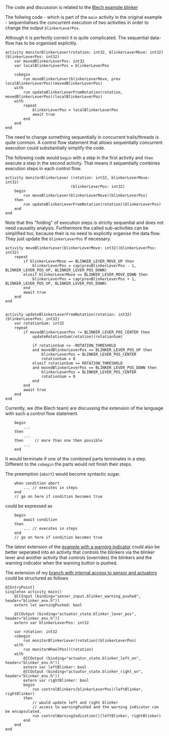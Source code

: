 The code and discussion is related to the [Blech example blinker](https://github.com/frameworklabs/blinker)

The follwing code - which is part of the `main` activity in the original example - sequentialises the concurrent execution of two activities in order to change the output `blinkerLeverPos`.

Although it is perfectly correct it is quite complicated. The sequential data-flow has to be organised explicitly.

```blech   
activity monitorBlinkerLever(rotation: int32, blinkerLeverMove: int32)(blinkerLeverPos: int32)
    var movedBlinkerLeverPos: int32
    var localBlinkerLeverPos = blinkerLeverPos
    
    cobegin
        run moveBlinkerLever(blinkerLeverMove, prev localBlinkerLeverPos)(movedBlinkerLeverPos)
    with
        run updateBlinkerLeverFromRotation(rotation, movedBlinkerLeverPos)(localBlinkerLeverPos)
    with
        repeat
            blinkerLeverPos = localBlinkerLeverPos
            await true
        end
    end
end
```

The need to change something sequentially in concurrent trails/threads is quite common. A control flow statement that allows sequentially concurrent execution could substiantially simplify the code.

The following code would `begin` with a step in the first activity and `then` execute a step in the second activity. That means it sequentially combines execution steps in each control flow.

```blech   
activity monitorBlinkerLever (rotation: int32, blinkerLeverMove: int32)
                             (blinkerLeverPos: int32)
    begin
        run moveBlinkerLever(blinkerLeverMove)(blinkerLeverPos)
    then
        run updateBlinkerLeverFromRotation(rotation)(blinkerLeverPos)
    end
end
```

Note that this "folding" of execution steps is strictly sequential and does not need causality analysis.
Furthermore the called sub-activities can be simplified too, because their is no need to explicitly organise the data flow. They just update the `blinkerLeverPos` if necessary.

```blech
activity moveBlinkerLever(blinkerLeverMove: int32)(blinkerLeverPos: int32)
    repeat
        if blinkerLeverMove == BLINKER_LEVER_MOVE_UP then
            blinkerLeverPos = cap(prevBlinkerLeverPos - 1, BLINKER_LEVER_POS_UP, BLINKER_LEVER_POS_DOWN)
        elseif blinkerLeverMove == BLINKER_LEVER_MOVE_DOWN then
            blinkerLeverPos = cap(prevBlinkerLeverPos + 1, BLINKER_LEVER_POS_UP, BLINKER_LEVER_POS_DOWN)
        end
        await true
    end
end


activity updateBlinkerLeverFromRotation(rotation: int32)(blinkerLeverPos: int32)
    var rotationSum: int32
    repeat
        if movedBlinkerLeverPos != BLINKER_LEVER_POS_CENTER then
            updateRotationSum(rotation)(rotationSum)

            if rotationSum <= -ROTATION_THRESHOLD 
            and movedBlinkerLeverPos == BLINKER_LEVER_POS_UP then
                blinkerLeverPos = BLINKER_LEVER_POS_CENTER
                rotationSum = 0
            elseif rotationSum >= ROTATION_THRESHOLD 
            and movedBlinkerLeverPos == BLINKER_LEVER_POS_DOWN then
                blinkerLeverPos = BLINKER_LEVER_POS_CENTER
                rotationSum = 0
            end
        end
        await true
    end
end
```

Currently, we (the Blech team) are discussing the extension of the language with such a control flow statement.

```blech 
    begin
        ... 
    then
        ...
    then     // more than one then possible
        ...
    end
``` 

It would terminate if one of the combined parts terminates in a step.
Different to the `cobegin` the parts would not finish their steps.

The preemption (`abort`) would become syntactic sugar.

```blech
    when condition abort
        ... // executes in steps
    end
    // go on here if condition becomes true
``` 
could be expressed as

```blech
    begin
        await condition
    then
        ... // executes in steps
    end
    // go on here if condition becomes true
```

The latest extension of the [example with a warning indicator](https://github.com/frameworklabs/blinker) could also be better seperated into an activity that controls the blinkers via the blinker lever and another activity that controls (overrides) the blinkers and the warning indicator when the warning button is pushed.

The extension of my [branch with internal access to sensor and actuators](https://github.com/schorg/blinker/tree/comments) could be structured as follows
```blech
@[EntryPoint]
singleton activity main()
    @[CInput (binding="sensor_input.blinker_warning_pushed", header="blinker_env.h")]
    extern let warningPushed: bool         
        
    @[COutput (binding="actuator_state.blinker_lever_pos", header="blinker_env.h")]
    extern var blinkerLeverPos: int32

    var rotation: int32
    cobegin     
        run monitorBlinkerLever(rotation)(blinkerLeverPos)
    with
        run monitorWheelPos()(rotation)
    with
        @[COutput (binding="actuator_state.blinker_left_on", header="blinker_env.h")]
        extern var leftBlinker: bool         
        @[COutput (binding="actuator_state.blinker_right_on", header="blinker_env.h")]
        extern var rightBlinker: bool         
        begin 
            run controlBlinkers(blinkerLeverPos)(leftBlinker, rightBlinker) 
        then
            // would update left and right blinker 
            // access to warningPushed and the warning indicator can be encapsulated.
            run controlWarningIndication()(leftBlinker, rightBlinker)  
        end
    end
end
````

